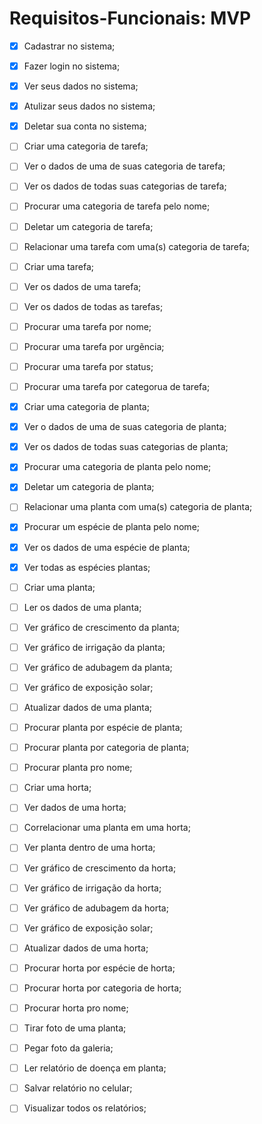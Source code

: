 # Requisitos-Funcionais: MVP

  - [x] Cadastrar no sistema;
  - [x] Fazer login no sistema;
  - [x] Ver seus dados no sistema;
  - [x] Atulizar seus dados no sistema;
  - [x] Deletar sua conta no sistema;
  - [ ] Criar uma categoria de tarefa;
  - [ ] Ver o dados de uma de suas categoria de tarefa;
  - [ ] Ver os dados de todas suas categorias de tarefa;
  - [ ] Procurar uma categoria de tarefa pelo nome;
  - [ ] Deletar um categoria de tarefa;
  - [ ] Relacionar uma tarefa com uma(s) categoria de tarefa;
  - [ ] Criar uma tarefa;
  - [ ] Ver os dados de uma tarefa;
  - [ ] Ver os dados de todas as tarefas;
  - [ ] Procurar uma tarefa por nome;
  - [ ] Procurar uma tarefa por urgẽncia;
  - [ ] Procurar uma tarefa por status;
  - [ ] Procurar uma tarefa por categorua de tarefa;
  - [x] Criar uma categoria de planta;
  - [x] Ver o dados de uma de suas categoria de planta;
  - [x] Ver os dados de todas suas categorias de planta;
  - [x] Procurar uma categoria de planta pelo nome;
  - [x] Deletar um categoria de planta;
  - [ ] Relacionar uma planta com uma(s) categoria de planta;
  - [x] Procurar um espécie de planta pelo nome;
  - [x] Ver os dados de uma espécie de planta;
  - [x] Ver todas as espécies plantas;
  - [ ] Criar uma planta;
  - [ ] Ler os dados de uma planta;
  - [ ] Ver gráfico de crescimento da planta;
  - [ ] Ver gráfico de irrigação da planta;
  - [ ] Ver gráfico de adubagem da planta;
  - [ ] Ver gráfico de exposição solar;
  - [ ] Atualizar dados de uma planta;
  - [ ] Procurar planta por espécie de planta;
  - [ ] Procurar planta por categoria de planta;
  - [ ] Procurar planta pro nome;
  - [ ] Criar uma horta;
  - [ ] Ver dados de uma horta;
  - [ ] Correlacionar uma planta em uma horta;
  - [ ] Ver planta dentro de uma horta;
  - [ ] Ver gráfico de crescimento da horta;
  - [ ] Ver gráfico de irrigação da horta;
  - [ ] Ver gráfico de adubagem da horta;
  - [ ] Ver gráfico de exposição solar;
  - [ ] Atualizar dados de uma horta;
  - [ ] Procurar horta por espécie de horta;
  - [ ] Procurar horta por categoria de horta;
  - [ ] Procurar horta pro nome;
  - [ ] Tirar foto de uma planta;
  - [ ] Pegar foto da galeria;
  - [ ] Ler relatório de doença em planta;
  - [ ] Salvar relatório no celular;
  - [ ] Visualizar todos os relatórios;

